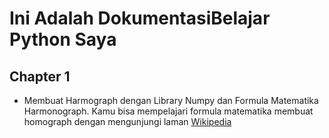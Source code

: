 # Ini Adalah DokumentasiBelajar Python Saya
## Chapter 1
* Membuat Harmograph dengan Library Numpy dan Formula Matematika Harmonograph. Kamu bisa mempelajari formula matematika membuat homograph dengan mengunjungi laman [Wikipedia](https://en.wikipedia.org/wiki/Harmonograph)
